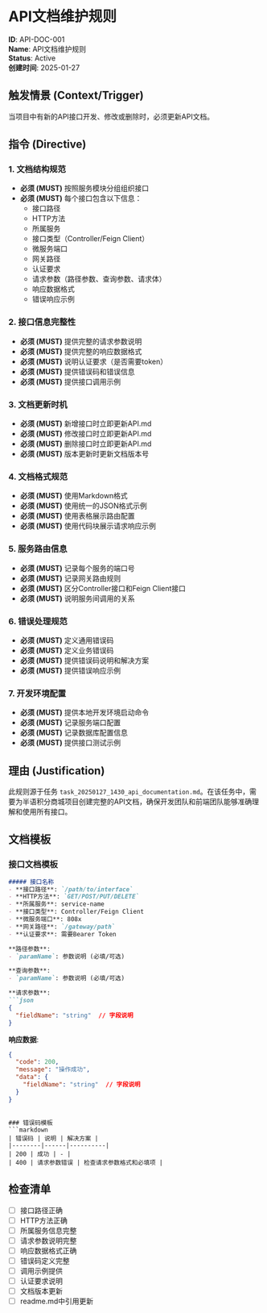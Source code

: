 # API文档维护规则

**ID**: API-DOC-001  
**Name**: API文档维护规则  
**Status**: Active  
**创建时间**: 2025-01-27  

## 触发情景 (Context/Trigger)
当项目中有新的API接口开发、修改或删除时，必须更新API文档。

## 指令 (Directive)

### 1. 文档结构规范
- **必须 (MUST)** 按照服务模块分组组织接口
- **必须 (MUST)** 每个接口包含以下信息：
  - 接口路径
  - HTTP方法
  - 所属服务
  - 接口类型（Controller/Feign Client）
  - 微服务端口
  - 网关路径
  - 认证要求
  - 请求参数（路径参数、查询参数、请求体）
  - 响应数据格式
  - 错误响应示例

### 2. 接口信息完整性
- **必须 (MUST)** 提供完整的请求参数说明
- **必须 (MUST)** 提供完整的响应数据格式
- **必须 (MUST)** 说明认证要求（是否需要token）
- **必须 (MUST)** 提供错误码和错误信息
- **必须 (MUST)** 提供接口调用示例

### 3. 文档更新时机
- **必须 (MUST)** 新增接口时立即更新API.md
- **必须 (MUST)** 修改接口时立即更新API.md
- **必须 (MUST)** 删除接口时立即更新API.md
- **必须 (MUST)** 版本更新时更新文档版本号

### 4. 文档格式规范
- **必须 (MUST)** 使用Markdown格式
- **必须 (MUST)** 使用统一的JSON格式示例
- **必须 (MUST)** 使用表格展示路由配置
- **必须 (MUST)** 使用代码块展示请求响应示例

### 5. 服务路由信息
- **必须 (MUST)** 记录每个服务的端口号
- **必须 (MUST)** 记录网关路由规则
- **必须 (MUST)** 区分Controller接口和Feign Client接口
- **必须 (MUST)** 说明服务间调用的关系

### 6. 错误处理规范
- **必须 (MUST)** 定义通用错误码
- **必须 (MUST)** 定义业务错误码
- **必须 (MUST)** 提供错误码说明和解决方案
- **必须 (MUST)** 提供错误响应示例

### 7. 开发环境配置
- **必须 (MUST)** 提供本地开发环境启动命令
- **必须 (MUST)** 记录服务端口配置
- **必须 (MUST)** 记录数据库配置信息
- **必须 (MUST)** 提供接口测试示例

## 理由 (Justification)
此规则源于任务 `task_20250127_1430_api_documentation.md`。在该任务中，需要为半语积分商城项目创建完整的API文档，确保开发团队和前端团队能够准确理解和使用所有接口。

## 文档模板

### 接口文档模板
```markdown
##### 接口名称
- **接口路径**: `/path/to/interface`
- **HTTP方法**: `GET/POST/PUT/DELETE`
- **所属服务**: service-name
- **接口类型**: Controller/Feign Client
- **微服务端口**: 808x
- **网关路径**: `/gateway/path`
- **认证要求**: 需要Bearer Token

**路径参数**:
- `paramName`: 参数说明 (必填/可选)

**查询参数**:
- `paramName`: 参数说明 (必填/可选)

**请求参数**:
```json
{
  "fieldName": "string"  // 字段说明
}
```

**响应数据**:
```json
{
  "code": 200,
  "message": "操作成功",
  "data": {
    "fieldName": "string"  // 字段说明
  }
}
```
```

### 错误码模板
```markdown
| 错误码 | 说明 | 解决方案 |
|--------|------|----------|
| 200 | 成功 | - |
| 400 | 请求参数错误 | 检查请求参数格式和必填项 |
```

## 检查清单
- [ ] 接口路径正确
- [ ] HTTP方法正确
- [ ] 所属服务信息完整
- [ ] 请求参数说明完整
- [ ] 响应数据格式正确
- [ ] 错误码定义完整
- [ ] 调用示例提供
- [ ] 认证要求说明
- [ ] 文档版本更新
- [ ] readme.md中引用更新 